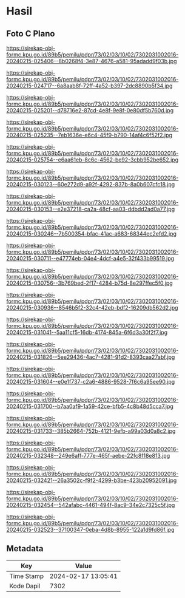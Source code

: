 # Hasil

## Foto C Plano

https://sirekap-obj-formc.kpu.go.id/89b5/pemilu/pdpr/73/02/03/10/02/7302031002016-20240215-025406--8b0268f4-3e87-4676-a581-95adadd9f03b.jpg

https://sirekap-obj-formc.kpu.go.id/89b5/pemilu/pdpr/73/02/03/10/02/7302031002016-20240215-024717--6a8aab8f-72ff-4a52-b397-2dc8890b5f34.jpg

https://sirekap-obj-formc.kpu.go.id/89b5/pemilu/pdpr/73/02/03/10/02/7302031002016-20240215-025201--d78716e2-87cd-4e8f-9e8f-0e80df5b760d.jpg

https://sirekap-obj-formc.kpu.go.id/89b5/pemilu/pdpr/73/02/03/10/02/7302031002016-20240215-025235--7eb1636e-e6c4-45f9-b790-14af4c6f52f2.jpg

https://sirekap-obj-formc.kpu.go.id/89b5/pemilu/pdpr/73/02/03/10/02/7302031002016-20240215-025754--e6aa61eb-8c6c-4562-be92-3cbb952be652.jpg

https://sirekap-obj-formc.kpu.go.id/89b5/pemilu/pdpr/73/02/03/10/02/7302031002016-20240215-030123--60e272d9-a92f-4292-837b-8a0b607cfc18.jpg

https://sirekap-obj-formc.kpu.go.id/89b5/pemilu/pdpr/73/02/03/10/02/7302031002016-20240215-030153--e2e37218-ca2a-48cf-aa03-ddbdd2ad0a77.jpg

https://sirekap-obj-formc.kpu.go.id/89b5/pemilu/pdpr/73/02/03/10/02/7302031002016-20240215-030246--7b500354-bfac-41ac-a683-68344ec2efd2.jpg

https://sirekap-obj-formc.kpu.go.id/89b5/pemilu/pdpr/73/02/03/10/02/7302031002016-20240215-030711--e47774eb-04e4-4dcf-a4e5-32f433b99519.jpg

https://sirekap-obj-formc.kpu.go.id/89b5/pemilu/pdpr/73/02/03/10/02/7302031002016-20240215-030756--3b769bed-2f17-4284-b75d-8e297ffec5f0.jpg

https://sirekap-obj-formc.kpu.go.id/89b5/pemilu/pdpr/73/02/03/10/02/7302031002016-20240215-030936--8546b5f2-32c4-42eb-bdf2-16209db562d2.jpg

https://sirekap-obj-formc.kpu.go.id/89b5/pemilu/pdpr/73/02/03/10/02/7302031002016-20240215-031041--5aa11cf5-16db-4174-845a-6f6d3a30f2f7.jpg

https://sirekap-obj-formc.kpu.go.id/89b5/pemilu/pdpr/73/02/03/10/02/7302031002016-20240215-031826--5ee29436-4ac7-4281-91d2-8393caa27abf.jpg

https://sirekap-obj-formc.kpu.go.id/89b5/pemilu/pdpr/73/02/03/10/02/7302031002016-20240215-031604--e0e1f737-c2a6-4886-9528-7f6c6a95ee90.jpg

https://sirekap-obj-formc.kpu.go.id/89b5/pemilu/pdpr/73/02/03/10/02/7302031002016-20240215-031700--b7aa0af9-1a59-42ce-bfb5-4c8b48d5cca7.jpg

https://sirekap-obj-formc.kpu.go.id/89b5/pemilu/pdpr/73/02/03/10/02/7302031002016-20240215-031733--385b2664-752b-4121-9efb-a99a03d0a8c2.jpg

https://sirekap-obj-formc.kpu.go.id/89b5/pemilu/pdpr/73/02/03/10/02/7302031002016-20240215-032348--249e6aff-777e-465f-aebe-22fc8f18e813.jpg

https://sirekap-obj-formc.kpu.go.id/89b5/pemilu/pdpr/73/02/03/10/02/7302031002016-20240215-032421--26a3502c-f9f2-4299-b3be-423b20952091.jpg

https://sirekap-obj-formc.kpu.go.id/89b5/pemilu/pdpr/73/02/03/10/02/7302031002016-20240215-032454--542afabc-4461-494f-8ac9-34e2c7325c5f.jpg

https://sirekap-obj-formc.kpu.go.id/89b5/pemilu/pdpr/73/02/03/10/02/7302031002016-20240215-032523--37100347-0eba-4d8b-8955-122a1d9fd86f.jpg


## Metadata

| Key        | Value               |
| ---------- | ------------------- |
| Time Stamp | 2024-02-17 13:05:41 |
| Kode Dapil | 7302                |



